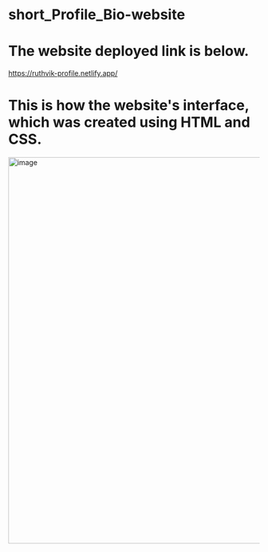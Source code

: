 # short_Profile_Bio-website

# The website deployed link is below.
https://ruthvik-profile.netlify.app/

# This is how the website's interface, which was created using HTML and CSS.

<img width="775" alt="image" src="https://github.com/Ruthvikkalvala/short_Profile_Bio-website/assets/133333397/f7bc6f9a-f2c0-4a8a-9d4c-37e12c7768e4">



